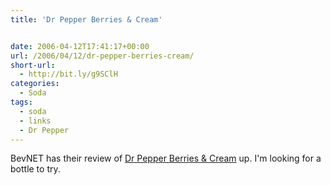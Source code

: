 ```yaml
---
title: 'Dr Pepper Berries & Cream'


date: 2006-04-12T17:41:17+00:00
url: /2006/04/12/dr-pepper-berries-cream/
short-url:
  - http://bit.ly/g9SClH
categories:
  - Soda
tags:
  - soda
  - links
  - Dr Pepper
---
```

BevNET has their review of <a href="http://www.bevnet.com/reviews/drpepper_berries/?emc=intellicontact&#038;m=281774&#038;v=3924197&#038;l=20">Dr Pepper Berries & Cream</a> up. I'm looking for a bottle to try.